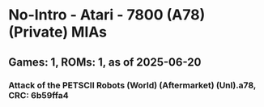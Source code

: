 # No-Intro - Atari - 7800 (A78) (Private) MIAs
## Games: 1, ROMs: 1, as of 2025-06-20

### Attack of the PETSCII Robots (World) (Aftermarket) (Unl).a78, CRC: 6b59ffa4
